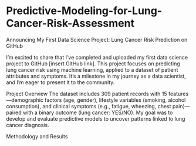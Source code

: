 # Predictive-Modeling-for-Lung-Cancer-Risk-Assessment
Announcing My First Data Science Project: Lung Cancer Risk Prediction on GitHub

I’m excited to share that I’ve completed and uploaded my first data science project to GitHub [insert GitHub link]. This project focuses on predicting lung cancer risk using machine learning, applied to a dataset of patient attributes and symptoms. It’s a milestone in my journey as a data scientist, and I’m eager to present it to the community.

Project Overview
The dataset includes 309 patient records with 15 features—demographic factors (age, gender), lifestyle variables (smoking, alcohol consumption), and clinical symptoms (e.g., fatigue, wheezing, chest pain)—paired with a binary outcome (lung cancer: YES/NO). My goal was to develop and evaluate predictive models to uncover patterns linked to lung cancer diagnosis.

Methodology and Results
